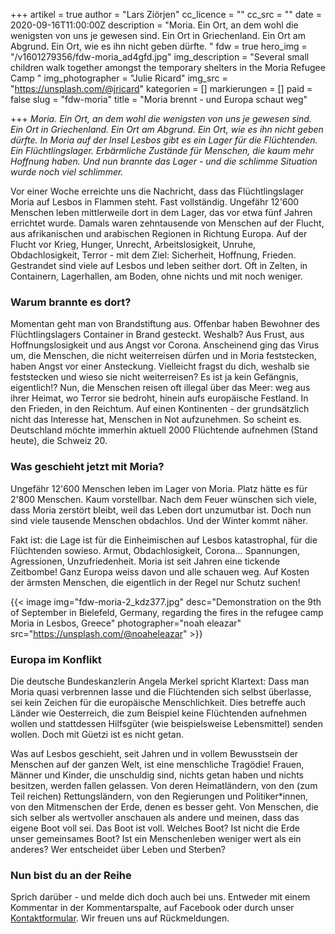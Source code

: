 +++
artikel = true
author = "Lars Ziörjen"
cc_licence = ""
cc_src = ""
date = 2020-09-16T11:00:00Z
description = "Moria. Ein Ort, an dem wohl die wenigsten von uns je gewesen sind. Ein Ort in Griechenland. Ein Ort am Abgrund. Ein Ort, wie es ihn nicht geben dürfte. "
fdw = true
hero_img = "/v1601279356/fdw-moria_ad4gfd.jpg"
img_description = "Several small children walk together amongst the temporary shelters in the Moria Refugee Camp "
img_photographer = "Julie Ricard"
img_src = "https://unsplash.com/@jricard"
kategorien = []
markierungen = []
paid = false
slug = "fdw-moria"
title = "Moria brennt - und Europa schaut weg"

+++
_Moria. Ein Ort, an dem wohl die wenigsten von uns je gewesen sind. Ein Ort in Griechenland. Ein Ort am Abgrund. Ein Ort, wie es ihn nicht geben dürfte. In Moria auf der Insel Lesbos gibt es ein Lager für die Flüchtenden. Ein Flüchtlingslager. Erbärmliche Zustände für Menschen, die kaum mehr Hoffnung haben. Und nun brannte das Lager - und die schlimme Situation wurde noch viel schlimmer._

Vor einer Woche erreichte uns die Nachricht, dass das Flüchtlingslager Moria auf Lesbos in Flammen steht. Fast vollständig. Ungefähr 12'600 Menschen leben mittlerweile dort in dem Lager, das vor etwa fünf Jahren errichtet wurde. Damals waren zehntausende von Menschen auf der Flucht, aus afrikanischen und arabischen Regionen in Richtung Europa. Auf der Flucht vor Krieg, Hunger, Unrecht, Arbeitslosigkeit, Unruhe, Obdachlosigkeit, Terror - mit dem Ziel: Sicherheit, Hoffnung, Frieden. Gestrandet sind viele auf Lesbos und leben seither dort. Oft in Zelten, in Containern, Lagerhallen, am Boden, ohne nichts und mit noch weniger.

### Warum brannte es dort?

Momentan geht man von Brandstiftung aus. Offenbar haben Bewohner des Flüchtlingslagers Container in Brand gesteckt. Weshalb? Aus Frust, aus Hoffnungslosigkeit und aus Angst vor Corona. Anscheinend ging das Virus um, die Menschen, die nicht weiterreisen dürfen und in Moria feststecken, haben Angst vor einer Ansteckung. Vielleicht fragst du dich, weshalb sie feststecken und wieso sie nicht weiterreisen? Es ist ja kein Gefängnis, eigentlich!? Nun, die Menschen reisen oft illegal über das Meer: weg aus ihrer Heimat, wo Terror sie bedroht, hinein aufs europäische Festland. In den Frieden, in den Reichtum. Auf einen Kontinenten - der grundsätzlich nicht das Interesse hat, Menschen in Not aufzunehmen. So scheint es. Deutschland möchte immerhin aktuell 2000 Flüchtende aufnehmen (Stand heute), die Schweiz 20.

### Was geschieht jetzt mit Moria? ​

Ungefähr 12'600 Menschen leben im Lager von Moria. Platz hätte es für 2'800 Menschen. Kaum vorstellbar. Nach dem Feuer wünschen sich viele, dass Moria zerstört bleibt, weil das Leben dort unzumutbar ist. Doch nun sind viele tausende Menschen obdachlos. Und der Winter kommt näher.

Fakt ist: die Lage ist für die Einheimischen auf Lesbos katastrophal, für die Flüchtenden sowieso. Armut, Obdachlosigkeit, Corona... Spannungen, Agressionen, Unzufriedenheit. Moria ist seit Jahren eine tickende Zeitbombe! Ganz Europa weiss davon und alle schauen weg. Auf Kosten der ärmsten Menschen, die eigentlich in der Regel nur Schutz suchen!

{{< image img="fdw-moria-2_kdz377.jpg" desc="Demonstration on the 9th of September in Bielefeld, Germany, regarding the fires in the refugee camp Moria in Lesbos, Greece" photographer="noah eleazar" src="https://unsplash.com/@noaheleazar" >}}

### Europa im Konflikt​

Die deutsche Bundeskanzlerin Angela Merkel spricht Klartext: Dass man Moria quasi verbrennen lasse und die Flüchtenden sich selbst überlasse, sei kein Zeichen für die europäische Menschlichkeit. Dies betreffe auch Länder wie Oesterreich, die zum Beispiel keine Flüchtenden aufnehmen wollen und stattdessen Hilfsgüter (wie beispielsweise Lebensmittel) senden wollen. Doch mit Güetzi ist es nicht getan.

Was auf Lesbos geschieht, seit Jahren und in vollem Bewusstsein der Menschen auf der ganzen Welt, ist eine menschliche Tragödie! Frauen, Männer und Kinder, die unschuldig sind, nichts getan haben und nichts besitzen, werden fallen gelassen. Von deren Heimatländern, von den (zum Teil reichen) Rettungsländern, von den Regierungen und Politiker*innen, von den Mitmenschen der Erde, denen es besser geht. Von Menschen, die sich selber als wertvoller anschauen als andere und meinen, dass das eigene Boot voll sei. Das Boot ist voll. Welches Boot? Ist nicht die Erde unser gemeinsames Boot? Ist ein Menschenleben weniger wert als ein anderes? Wer entscheidet über Leben und Sterben?

### Nun bist du an der Reihe

Sprich darüber - und melde dich doch auch bei uns. Entweder mit einem Kommentar in der Kommentarspalte, auf Facebook oder durch unser [Kontaktformular](https://www.chinderzytig.ch/kontakt/). Wir freuen uns auf Rückmeldungen.